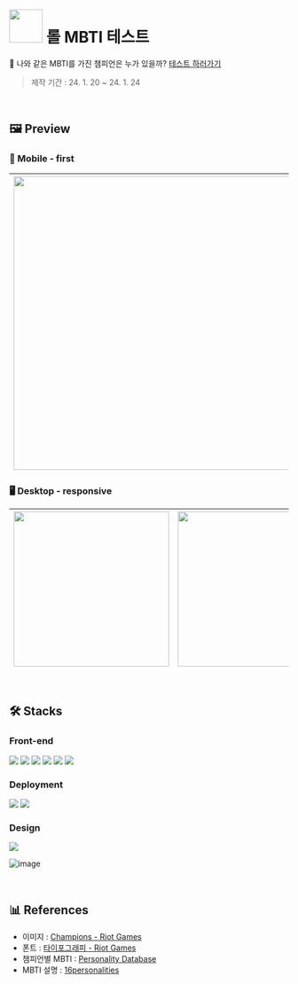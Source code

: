 # <img src="https://github.com/xoxojw/lol-mbti/assets/124491335/5b927b4f-68b1-482d-973f-5836f98a035d" width="60px" /> 롤 MBTI 테스트
💭 나와 같은 MBTI를 가진 챔피언은 누가 있을까? <a href="https://www.lolmbti.site/" target="_blank">테스트 하러가기</a>
> 제작 기간 : 24. 1. 20 ~ 24. 1. 24

<br>

## 🖼️ Preview
### 📱 Mobile - first

<img src="https://github.com/xoxojw/lol-mbti/assets/124491335/51cf698a-2b04-4256-bb3b-5502b7f9f4fd" height="530px" /> | <img src="https://github.com/xoxojw/lol-mbti/assets/124491335/aa84b61e-a694-4191-b01d-677ac6161b8b" height="530px" /> | <img src="https://github.com/xoxojw/lol-mbti/assets/124491335/b0390b79-802c-4d68-b874-806f7d41bb89" height="530px" />
---|---|---|

### 🖥️ Desktop - responsive
<img src="https://github.com/xoxojw/lol-mbti/assets/124491335/324d63cb-30b0-4095-a173-adb7e2921157" height="280px" /> | <img src="https://github.com/xoxojw/lol-mbti/assets/124491335/73b55941-3221-494d-9ba7-a92a317477c3" height="280px" />
---|---|


<br>

## 🛠️ Stacks
### Front-end

<img src="https://img.shields.io/badge/TypeScript-1e1e1e?style=for-the-badge&logo=TypeScript&logoColor=3178C6"> <img src="https://img.shields.io/badge/React-1e1e1e?style=for-the-badge&logo=React&logoColor=61DAFB"> <img src="https://img.shields.io/badge/tailwind&ndash;css-1e1e1e?style=for-the-badge&logo=tailwindcss&logoColor=06B6D4"> <img src="https://img.shields.io/badge/react&ndash;query-1e1e1e?style=for-the-badge&logo=reactquery&logoColor=FF4154"> <img src="https://img.shields.io/badge/json&ndash;server-1e1e1e?style=for-the-badge&logo=json&logoColor=white"> <img src="https://img.shields.io/badge/framer&ndash;motion-1e1e1e?style=for-the-badge&logo=framer&logoColor=0055FF">

### Deployment
<img src="https://img.shields.io/badge/glitch-1e1e1e?style=for-the-badge&logo=glitch&logoColor=3333FF"> <img src="https://img.shields.io/badge/vercel-1e1e1e?style=for-the-badge&logo=vercel&logoColor=white">

### Design
<img src="https://img.shields.io/badge/figma-1e1e1e?style=for-the-badge&logo=figma&logoColor=F24E1E">

![image](https://github.com/xoxojw/lol-mbti/assets/124491335/d99a6aba-bf10-48de-b20e-85e2ad91a6f9)

<br>

## 📊 References
- 이미지 : [Champions - Riot Games](https://www.leagueoflegends.com/en-pl/champions/)
- 폰트 : [타이포그래피 - Riot Games](https://brand.riotgames.com/ko-kr/league-of-legends/typography/)
- 챔피언별 MBTI : [Personality Database](https://www.personality-database.com/profile?pid=2&cid=11&sub_cat_id=434)
- MBTI 설명 : [16personalities](https://www.16personalities.com/ko)

<br>
<br>